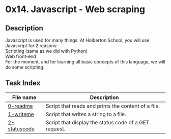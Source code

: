 # 0x14. Javascript - Web scraping

## Description

Javascript is used for many things. At Holberton School, you will use Javascript for 2 reasons:<br>
    Scripting (same as we did with Python)<br>
    Web front-end<br>
For the moment, and for learning all basic concepts of this language, we will do some scripting.

## Task Index
|File name              |Description                         |
|-----------------------|------------------------------------|
|[0-readme](0-readme.js)|Script that reads and prints the content of a file.|
|[1-writeme](1-writeme.js)|Script that writes a string to a file.|
|[2-statuscode](2-statuscode.js)|Script that display the status code of a GET request.|
